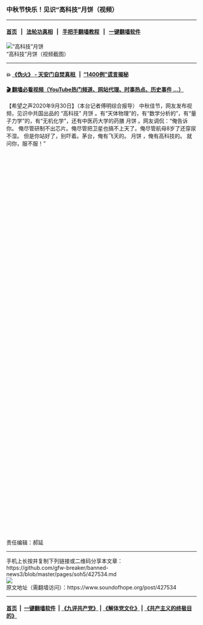 ### 中秋节快乐！见识“高科技”月饼（视频）
------------------------

#### [首页](https://github.com/gfw-breaker/banned-news3/blob/master/README.md) &nbsp;&nbsp;|&nbsp;&nbsp; [法轮功真相](https://github.com/begood0513/basic/blob/master/README.md)  &nbsp;&nbsp;|&nbsp;&nbsp; [手把手翻墙教程](https://github.com/gfw-breaker/guides/wiki)  &nbsp;&nbsp;|&nbsp;&nbsp; [一键翻墙软件](https://github.com/gfw-breaker/nogfw/blob/master/README.md)  



<div><img alt="“高科技”月饼" src="https://img.soundofhope.org/2020-09/wuhanfeiyan_2020-09-30_4-1601518736207.jpg"/>
<br/><figcaption class="caption">
 “高科技”月饼（视频截图）
</figcaption></div><hr/>

#### 💥 [《伪火》 - 天安门自焚真相 ](http://158.247.195.190:10000/videos/blog/weihuo.html)&nbsp; |&nbsp; [“1400例”谎言揭秘  ](http://158.247.195.190:10000/videos/blog/jiexi1400.html)

#### [ 🎬  翻墙必看视频（YouTube热门频道、网站代理、时事热点、历史事件 ...）](https://github.com/gfw-breaker/links/blob/master/banned.md)

<div><div class="Content__Wrapper sc-1bvya0-0 grZQxZ">
 <p class="meta-top">
  <span class="meta">
   【希望之声2020年9月30日】（本台记者傅明综合报导）
  </span>
  中秋佳节，网友发布视频，见识中共国出品的
  <ok href="/term/387898">
   “高科技”
  </ok>
  <ok href="/term/6647">
   月饼
  </ok>
  。有“天体物理”的，有“数学分析的”，有“量子力学”的，有“无机化学”，还有中医药大学的药膳
  <ok href="/term/6647">
   月饼
  </ok>
  。网友调侃：“俺告诉你。 俺尽管研制不出芯片。俺尽管把卫星也搞不上天了。俺尽管航母8岁了还穿尿不湿。 但是你站好了，别吓着。茅台，俺有飞天的。
  <ok href="/term/6647">
   月饼
  </ok>
  ，俺有高科技的。 就问你，服不服！”
 </p>
 <div class="soh-embed">
  <div class="soh-embed-inner">
   <div class="iframely-embed" style="max-width: 550px;">
    <div class="iframely-responsive" style="padding-bottom: 100%;">
    </div>
   </div>
  </div>
 </div>
 <div class="soh-embed">
  <div class="soh-embed-inner">
   <div class="iframely-embed" style="max-width: 550px;">
    <div class="iframely-responsive" style="padding-bottom: 100%;">
    </div>
   </div>
  </div>
 </div>
 <p class="meta-btm">
  责任编辑：郝延
 </p>
</div>
</div>
<hr/>
手机上长按并复制下列链接或二维码分享本文章：<br/>
https://github.com/gfw-breaker/banned-news3/blob/master/pages/soh5/427534.md <br/>
<a href='https://github.com/gfw-breaker/banned-news3/blob/master/pages/soh5/427534.md'><img src='https://github.com/gfw-breaker/banned-news3/blob/master/pages/soh5/427534.md.png'/></a> <br/>
原文地址（需翻墙访问）：https://www.soundofhope.org/post/427534


------------------------
#### [首页](https://github.com/gfw-breaker/banned-news3/blob/master/README.md) &nbsp;|&nbsp; [一键翻墙软件](https://github.com/gfw-breaker/nogfw/blob/master/README.md) &nbsp;| [《九评共产党》](https://github.com/gfw-breaker/9ping.md/blob/master/README.md#九评之一评共产党是什么) | [《解体党文化》](https://github.com/gfw-breaker/jtdwh.md/blob/master/README.md) | [《共产主义的终极目的》](https://github.com/gfw-breaker/gczydzjmd.md/blob/master/README.md)


<img src='http://gfw-breaker.win/banned-news3/pages/soh5/427534.md' width='0px' height='0px'/>